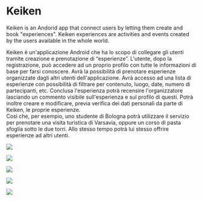 # Keiken

Keiken is an Andorid app that connect users by letting them create and book "experiences".
Keiken experiences are activities and events created by the users available in the whole world.


Keiken è un'applicazione Android che ha lo scopo di collegare gli utenti tramite creazione e prenotazione di “esperienze”.
L'utente, dopo la registrazione, può accedere ad un proprio profilo con tutte le informazioni di base per farsi conoscere. Avrà la possibilità di prenotare esperienze organizzate dagli altri utenti dell'applicazione. 
Avrà accesso ad una lista di esperienze con possibilità di filtrare per contenuto, luogo, date, numero di partecipanti, etc. Conclusa l'esperienza potrà recensire l'organizzatore lasciando un commento visibile sull'esperienza e sul profilo di questi. Potrà inoltre creare e modificare, previa verifica dei dati personali da parte di Keiken, le proprie esperienze.  
Così che, per esempio, uno studente di Bologna potrà utilizzare il servizio per prenotare una visita turistica di Varsavia, oppure un corso di pasta sfoglia sotto le due torri. Allo stesso tempo potrà lui stesso offrire esperienze ad altri utenti. 


[![](https://jitpack.io/v/Jay-Goo/RangeSeekBar.svg)](https://jitpack.io/#Jay-Goo/RangeSeekBar)

[![](https://jitpack.io/v/wasabeef/Blurry.svg)](https://jitpack.io/#wasabeef/Blurry)

[![](https://jitpack.io/v/ArchitShah248/CalendarDateRangePicker.svg)](https://jitpack.io/#ArchitShah248/CalendarDateRangePicker)

[![](https://jitpack.io/v/Applandeo/Material-Calendar-View.svg)](https://jitpack.io/#Applandeo/Material-Calendar-View)

[![](https://jitpack.io/v/ShawnLin013/NumberPicker.svg)](https://jitpack.io/#ShawnLin013/NumberPicker)

